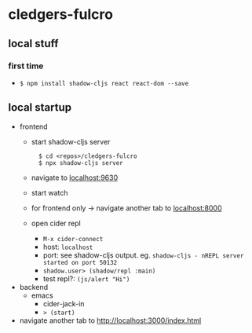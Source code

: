 # cledgers-fulcro

## local stuff

### first time

- `$ npm install shadow-cljs react react-dom --save`

## local startup

- frontend
	- start shadow-cljs server

	        $ cd <repos>/cledgers-fulcro
	        $ npx shadow-cljs server

	- navigate to [localhost:9630](http://localhost:9630)
	- start watch
	- for frontend only -> navigate another tab to [localhost:8000](http://localhost:8000)
	- open cider repl
	    - `M-x cider-connect`
	    - host: `localhost`
	    - port: see shadow-cljs output. eg. `shadow-cljs - nREPL server started on port 50132`
	    - `shadow.user> (shadow/repl :main)`
	    - test repl?: `(js/alert "Hi")`
- backend
	- emacs
		- cider-jack-in
		- `> (start)`
- navigate another tab to [http://localhost:3000/index.html](http://localhost:3000/index.html)

